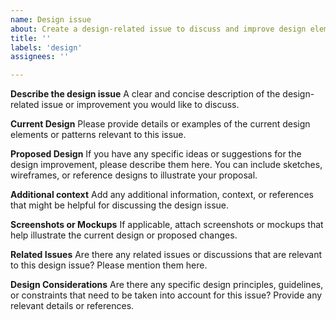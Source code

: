 ```yaml
---
name: Design issue
about: Create a design-related issue to discuss and improve design elements
title: ''
labels: 'design'
assignees: ''

---
```


**Describe the design issue**
A clear and concise description of the design-related issue or improvement you would like to discuss.

**Current Design**
Please provide details or examples of the current design elements or patterns relevant to this issue.

**Proposed Design**
If you have any specific ideas or suggestions for the design improvement, please describe them here. You can include sketches, wireframes, or reference designs to illustrate your proposal.

**Additional context**
Add any additional information, context, or references that might be helpful for discussing the design issue.

**Screenshots or Mockups**
If applicable, attach screenshots or mockups that help illustrate the current design or proposed changes.

**Related Issues**
Are there any related issues or discussions that are relevant to this design issue? Please mention them here.

**Design Considerations**
Are there any specific design principles, guidelines, or constraints that need to be taken into account for this issue? Provide any relevant details or references.


